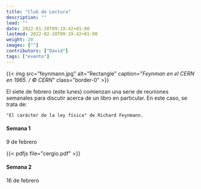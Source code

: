 ```yaml
---
title: "Club de Lectura"
description: ""
lead: ""
date: 2022-01-30T09:19:42+01:00
lastmod: 2022-02-10T09:19:42+01:00
weight: 20
images: [""]
contributors: ["David"]
tags: ["evento"]
---
```


{{< img src="feynmann.jpg" alt="Rectangle" caption="<em>Feynman en el CERN en 1965. / © CERN</em>" class="border-0" >}}

El siete de febrero (este lunes) comienzan una serie de reuniones semanales para discutir acerca de un libro en particular. En este caso, se trata de:

```
"El carácter de la ley física" de Richard Feynmann.
```

#### Semana 1

9 de febrero

{{< pdfjs file="cergio.pdf" >}}

#### Semana 2

16 de febrero
